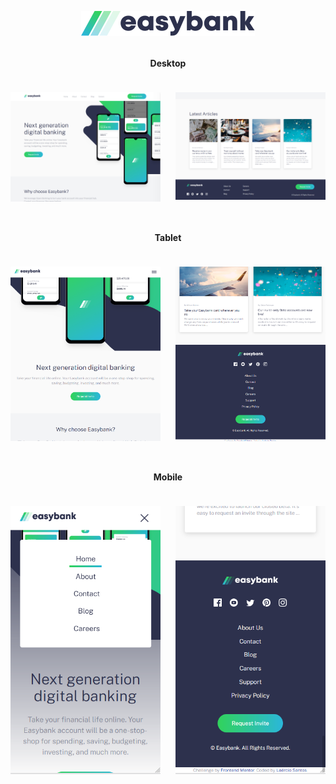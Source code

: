 <div style="text-align: center;">

  ![alt text]( images/../images/logo.svg "title text")

</div>

<section style="width:100%; text-align: center; margin-top: 2rem;">

  #### Desktop
<div style="width:100%; margin-top: 1.5rem; gap: 1.5rem; display: grid; grid-template-columns: 1fr 1fr;">

  ![alt text]( images/desktop1.png "title text")

  ![alt text]( images/desktop2.png "title text")
</div>



</section>

<section style="width:100%; text-align: center; margin-top: 2rem;">

#### Tablet

<div style="width:100%; margin-top: 1.5rem;  gap: 1.5rem; display: grid; grid-template-columns: 1fr 1fr;">
 
  ![alt text]( images/tablet1.png "title text")

  ![alt text]( images/tablet2.png "title text")

</div>

</section>

<section style="width:100%; text-align: center; margin-top: 2rem;">

#### Mobile

<div style="width:100%; margin-top: 1.5rem;  gap: 1.5rem; display: grid; grid-template-columns: 1fr 1fr;">
  
  ![alt text]( images/mobile1.png "title text")

  ![alt text]( images/mobile2.png "title text")
</div>

</section>